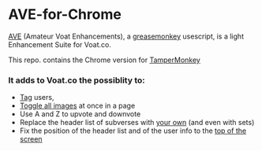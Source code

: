 # AVE-for-Chrome

[AVE](https://github.com/HorzaGobuchul/Amateur-Voat-Enhancements) (Amateur Voat Enhancements), a [greasemonkey](http://www.greasespot.net/) usescript, is a light Enhancement Suite for Voat.co.

This repo. contains the Chrome version for [TamperMonkey](http://tampermonkey.net)

### It adds to Voat.co the possiblity to:

* [Tag](https://i.imgur.com/azBCRIB.png) users,
* [Toggle all images](https://i.imgur.com/8rcfCgz.png) at once in a page
* Use A and Z to upvote and downvote
* Replace the header list of subverses with [your own](https://i.imgur.com/qbh3fIq.jpg) (and even with sets)
* Fix the position of the header list and of the user info to the [top of the screen](https://i.imgur.com/OLs5waM.png)
